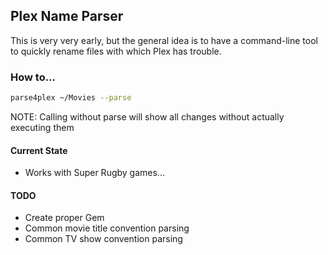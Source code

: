 ## Plex Name Parser ##
This is very very early, but the general idea is to have a command-line tool to quickly rename files with which Plex has trouble.

### How to... ###
```bash
parse4plex ~/Movies --parse
```
NOTE: Calling without parse will show all changes without actually executing them

#### Current State ####
- Works with Super Rugby games...

#### TODO ####
- Create proper Gem
- Common movie title convention parsing
- Common TV show convention parsing
